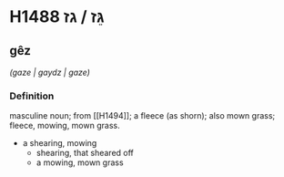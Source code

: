 # H1488 גֵּז / גז

## gêz

_(gaze | ɡaydz | ɡaze)_

### Definition

masculine noun; from [[H1494]]; a fleece (as shorn); also mown grass; fleece, mowing, mown grass.

- a shearing, mowing
    - shearing, that sheared off
    - a mowing, mown grass
